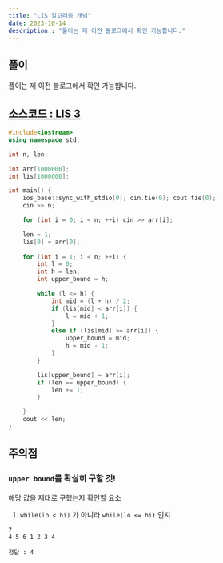 ```yaml
---
title: "LIS 알고리즘 개념"
date: 2023-10-14
description : "풀이는 제 이전 블로그에서 확인 가능합니다."
---
```

## 풀이

풀이는 제 이전 블로그에서 확인 가능합니다.

## [소스코드 : LIS 3](https://boj.kr/12783)

```cpp
#include<iostream>
using namespace std;

int n, len;

int arr[1000000];
int lis[1000000];

int main() {
	ios_base::sync_with_stdio(0); cin.tie(0); cout.tie(0);
	cin >> n;

	for (int i = 0; i < n; ++i) cin >> arr[i];

	len = 1;
	lis[0] = arr[0];
	
	for (int i = 1; i < n; ++i) {
		int l = 0;
		int h = len;
		int upper_bound = h;

		while (l <= h) {
			int mid = (l + h) / 2;
			if (lis[mid] < arr[i]) {
				l = mid + 1;
			}
			else if (lis[mid] >= arr[i]) {
				upper_bound = mid;
				h = mid - 1;
			}
		}

		lis[upper_bound] = arr[i];
		if (len == upper_bound) {
			len += 1;
		}

	}
	cout << len;
}
```

## 주의점

### `upper bound`를 확실히 구할 것!

해당 값을 제대로 구했는지 확인할 요소

1. `while(lo < hi)` 가 아니라 `while(lo <= hi)` 인지

```
7
4 5 6 1 2 3 4

정답 : 4
```

